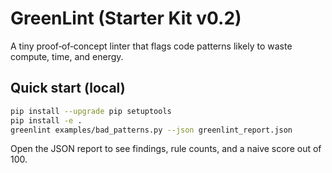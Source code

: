 
# GreenLint (Starter Kit v0.2)

A tiny proof‑of‑concept linter that flags code patterns likely to waste compute, time, and energy.

## Quick start (local)

```bash
pip install --upgrade pip setuptools
pip install -e .
greenlint examples/bad_patterns.py --json greenlint_report.json
```

Open the JSON report to see findings, rule counts, and a naive score out of 100.
